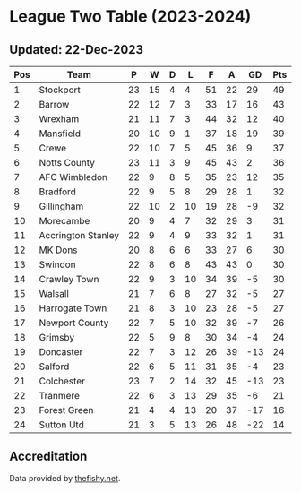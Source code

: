 # League Two Table (2023-2024)
## Updated: 22-Dec-2023

| Pos | Team | P | W | D | L | F | A | GD | Pts |
| --- | --- | --- | --- | --- | --- | --- | --- | --- | --- |
| 1 | Stockport | 23 | 15 | 4 | 4 | 51 | 22 | 29 | 49 |
| 2 | Barrow | 22 | 12 | 7 | 3 | 33 | 17 | 16 | 43 |
| 3 | Wrexham | 21 | 11 | 7 | 3 | 44 | 32 | 12 | 40 |
| 4 | Mansfield | 20 | 10 | 9 | 1 | 37 | 18 | 19 | 39 |
| 5 | Crewe | 22 | 10 | 7 | 5 | 45 | 36 | 9 | 37 |
| 6 | Notts County | 23 | 11 | 3 | 9 | 45 | 43 | 2 | 36 |
| 7 | AFC Wimbledon | 22 | 9 | 8 | 5 | 35 | 23 | 12 | 35 |
| 8 | Bradford | 22 | 9 | 5 | 8 | 29 | 28 | 1 | 32 |
| 9 | Gillingham | 22 | 10 | 2 | 10 | 19 | 28 | -9 | 32 |
| 10 | Morecambe | 20 | 9 | 4 | 7 | 32 | 29 | 3 | 31 |
| 11 | Accrington Stanley | 22 | 9 | 4 | 9 | 33 | 32 | 1 | 31 |
| 12 | MK Dons | 20 | 8 | 6 | 6 | 33 | 27 | 6 | 30 |
| 13 | Swindon | 22 | 8 | 6 | 8 | 43 | 43 | 0 | 30 |
| 14 | Crawley Town | 22 | 9 | 3 | 10 | 34 | 39 | -5 | 30 |
| 15 | Walsall | 21 | 7 | 6 | 8 | 27 | 32 | -5 | 27 |
| 16 | Harrogate Town | 21 | 8 | 3 | 10 | 23 | 28 | -5 | 27 |
| 17 | Newport County | 22 | 7 | 5 | 10 | 32 | 39 | -7 | 26 |
| 18 | Grimsby | 22 | 5 | 9 | 8 | 30 | 34 | -4 | 24 |
| 19 | Doncaster | 22 | 7 | 3 | 12 | 26 | 39 | -13 | 24 |
| 20 | Salford | 22 | 6 | 5 | 11 | 31 | 35 | -4 | 23 |
| 21 | Colchester | 23 | 7 | 2 | 14 | 32 | 45 | -13 | 23 |
| 22 | Tranmere | 22 | 6 | 3 | 13 | 29 | 35 | -6 | 21 |
| 23 | Forest Green | 21 | 4 | 4 | 13 | 20 | 37 | -17 | 16 |
| 24 | Sutton Utd | 21 | 3 | 5 | 13 | 26 | 48 | -22 | 14 |

## Accreditation 

Data provided by [thefishy.net](https://www.thefishy.net/).